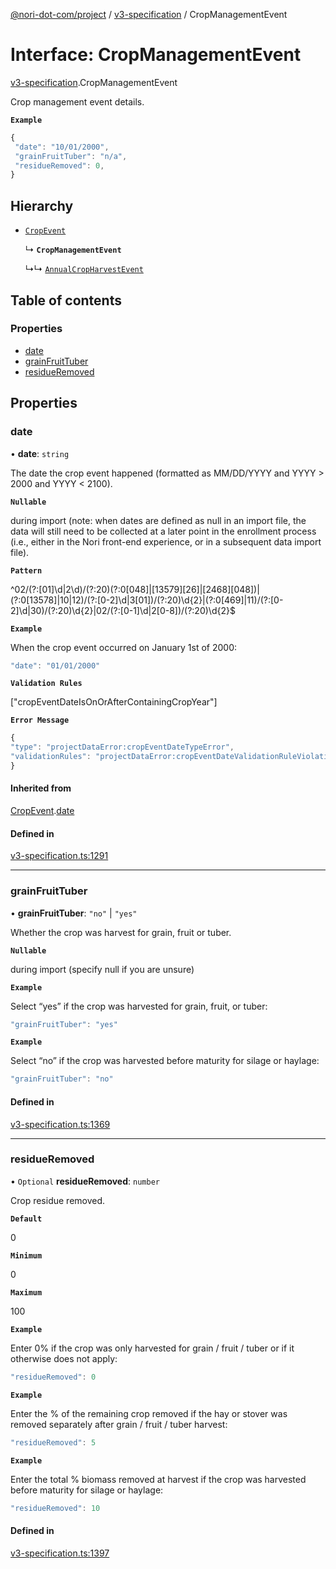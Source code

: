 [@nori-dot-com/project](../README.md) / [v3-specification](../modules/v3_specification.md) / CropManagementEvent

# Interface: CropManagementEvent

[v3-specification](../modules/v3_specification.md).CropManagementEvent

Crop management event details.

**`Example`**

```js
{
 "date": "10/01/2000",
 "grainFruitTuber": "n/a",
 "residueRemoved": 0,
}
```

## Hierarchy

- [`CropEvent`](v3_specification.CropEvent.md)

  ↳ **`CropManagementEvent`**

  ↳↳ [`AnnualCropHarvestEvent`](v3_specification.AnnualCropHarvestEvent.md)

## Table of contents

### Properties

- [date](v3_specification.CropManagementEvent.md#date)
- [grainFruitTuber](v3_specification.CropManagementEvent.md#grainfruittuber)
- [residueRemoved](v3_specification.CropManagementEvent.md#residueremoved)

## Properties

### date

• **date**: `string`

The date the crop event happened (formatted as MM/DD/YYYY and YYYY > 2000 and YYYY < 2100).

**`Nullable`**

during import (note: when dates are defined as null in an import file, the data will still need to be collected at a later point in the enrollment process (i.e., either in the Nori front-end experience, or in a subsequent data import file).

**`Pattern`**

^02/(?:[01]\d|2\d)/(?:20)(?:0[048]|[13579][26]|[2468][048])|(?:0[13578]|10|12)/(?:[0-2]\d|3[01])/(?:20)\d{2}|(?:0[469]|11)/(?:[0-2]\d|30)/(?:20)\d{2}|02/(?:[0-1]\d|2[0-8])/(?:20)\d{2}$

**`Example`**

<caption>When the crop event occurred on January 1st of 2000:</caption>

```js
"date": "01/01/2000"
```

**`Validation Rules`**

["cropEventDateIsOnOrAfterContainingCropYear"]

**`Error Message`**

```js
{
"type": "projectDataError:cropEventDateTypeError",
"validationRules": "projectDataError:cropEventDateValidationRuleViolation"
}
```

#### Inherited from

[CropEvent](v3_specification.CropEvent.md).[date](v3_specification.CropEvent.md#date)

#### Defined in

[v3-specification.ts:1291](https://github.com/nori-dot-eco/nori-dot-com/blob/d0f545e/packages/project/src/v3-specification.ts#L1291)

___

### grainFruitTuber

• **grainFruitTuber**: ``"no"`` \| ``"yes"``

Whether the crop was harvest for grain, fruit or tuber.

**`Nullable`**

during import (specify null if you are unsure)

**`Example`**

<caption>Select “yes” if the crop was harvested for grain, fruit, or tuber:</caption>

```js
"grainFruitTuber": "yes"
```

**`Example`**

<caption>Select “no” if the crop was harvested before maturity for silage or haylage:</caption>

```js
"grainFruitTuber": "no"
```

#### Defined in

[v3-specification.ts:1369](https://github.com/nori-dot-eco/nori-dot-com/blob/d0f545e/packages/project/src/v3-specification.ts#L1369)

___

### residueRemoved

• `Optional` **residueRemoved**: `number`

Crop residue removed.

**`Default`**

0

**`Minimum`**

0

**`Maximum`**

100

**`Example`**

<caption>Enter 0% if the crop was only harvested for grain / fruit / tuber or if it otherwise does not apply:</caption>

```js
"residueRemoved": 0
```

**`Example`**

<caption>Enter the % of the remaining crop removed if the hay or stover was removed separately after grain / fruit / tuber harvest:</caption>

```js
"residueRemoved": 5
```

**`Example`**

<caption>Enter the total % biomass removed at harvest if the crop was harvested before maturity for silage or haylage:</caption>

```js
"residueRemoved": 10
```

#### Defined in

[v3-specification.ts:1397](https://github.com/nori-dot-eco/nori-dot-com/blob/d0f545e/packages/project/src/v3-specification.ts#L1397)
